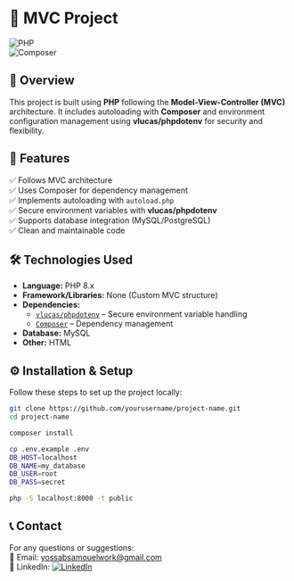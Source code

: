 # 🚀 MVC Project 

![PHP](https://img.shields.io/badge/PHP-8.x-blue?logo=php)  
![Composer](https://img.shields.io/badge/Composer-Dependency%20Manager-orange?logo=composer)  

## 📌 Overview  
This project is built using **PHP** following the **Model-View-Controller (MVC)** architecture. It includes autoloading with **Composer** and environment configuration management using **vlucas/phpdotenv** for security and flexibility.  

## 🎯 Features  
✅ Follows MVC architecture  
✅ Uses Composer for dependency management  
✅ Implements autoloading with `autoload.php`  
✅ Secure environment variables with **vlucas/phpdotenv**  
✅ Supports database integration (MySQL/PostgreSQL)  
✅ Clean and maintainable code  

## 🛠️ Technologies Used  
- **Language:** PHP 8.x  
- **Framework/Libraries:** None (Custom MVC structure)  
- **Dependencies:**  
  - [`vlucas/phpdotenv`](https://github.com/vlucas/phpdotenv) – Secure environment variable handling  
  - [`Composer`](https://getcomposer.org/) – Dependency management  
- **Database:** MySQL 
- **Other:** HTML 

## ⚙️ Installation & Setup  
Follow these steps to set up the project locally:  

```bash
git clone https://github.com/yourusername/project-name.git
cd project-name

composer install

cp .env.example .env
DB_HOST=localhost
DB_NAME=my_database
DB_USER=root
DB_PASS=secret

php -S localhost:8000 -t public
```
## 📞 Contact  
For any questions or suggestions:  
📧 Email: [yossabsamouelwork@gmail.com](mailto:your-email@example.com)  
💼 LinkedIn: [![LinkedIn](https://img.shields.io/badge/LinkedIn-Profile-blue?logo=linkedin)](https://www.linkedin.com/in/yossab-samouel-b71353323/)  
